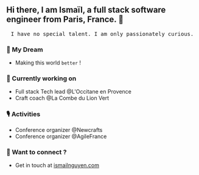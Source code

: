 ## Hi there, I am Ismaïl, a full stack software engineer from Paris, France. 👋

<p align="center">
  <samp>
 I have no special talent. I am only passionately curious. 
  </samp>
</p>

### 🚀 My Dream
* Making this world `better` !

### 🔭 Currently working on
* Full stack Tech lead @L'Occitane en Provence
* Craft coach @La Combe du Lion Vert

### 🎙️ Activities
* Conference organizer @Newcrafts
* Conference organizer @AgileFrance

### 💬 Want to connect ?
* Get in touch at [ismailnguyen.com](https://www.ismailnguyen.com)
